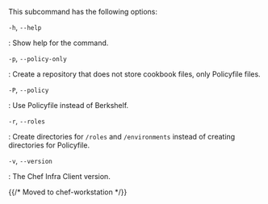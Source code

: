 This subcommand has the following options:

`-h`, `--help`

:   Show help for the command.

`-p`, `--policy-only`

:   Create a repository that does not store cookbook files, only
    Policyfile files.

`-P`, `--policy`

:   Use Policyfile instead of Berkshelf.

`-r`, `--roles`

:   Create directories for `/roles` and `/environments` instead of
    creating directories for Policyfile.

`-v`, `--version`

:   The Chef Infra Client version.

{{/* Moved to chef-workstation */}}
